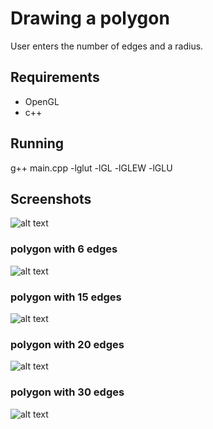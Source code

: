 # Drawing a polygon

User enters the number of edges and a radius.

## Requirements

* OpenGL
* c++

## Running

g++ main.cpp -lglut -lGL -lGLEW -lGLU

## Screenshots

![alt text](https://github.com/uddua/computer-graphics/blob/master/polygon/terminal.png)

### polygon with 6 edges

![alt text](https://github.com/uddua/computer-graphics/blob/master/polygon/polygon_6_edges.png)

### polygon with 15 edges

![alt text](https://github.com/uddua/computer-graphics/blob/master/polygon/polygon_15_edges.png)

### polygon with 20 edges

![alt text](https://github.com/uddua/computer-graphics/blob/master/polygon/polygon_20_edges.png)

### polygon with 30 edges

![alt text](https://github.com/uddua/computer-graphics/blob/master/polygon/polygon_30_edges.png)
